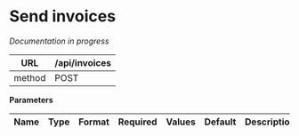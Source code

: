 # Send invoices

*Documentation in progress*


|URL|/api/invoices|
|---|---|
|method|POST|


__Parameters__

|Name|Type|Format|Required|Values|Default|Description|Comment|
|---|---|---|---|---|---|---|---|
